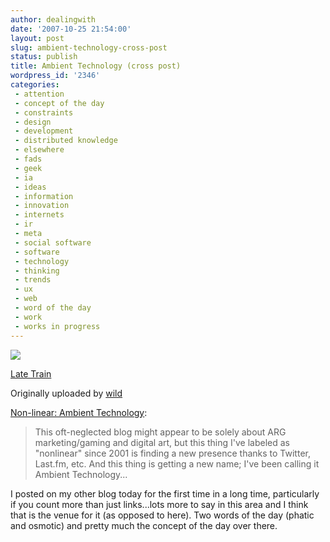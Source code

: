 ```yaml
---
author: dealingwith
date: '2007-10-25 21:54:00'
layout: post
slug: ambient-technology-cross-post
status: publish
title: Ambient Technology (cross post)
wordpress_id: '2346'
categories:
 - attention
 - concept of the day
 - constraints
 - design
 - development
 - distributed knowledge
 - elsewhere
 - fads
 - geek
 - ia
 - ideas
 - information
 - innovation
 - internets
 - ir
 - meta
 - social software
 - software
 - technology
 - thinking
 - trends
 - ux
 - web
 - word of the day
 - work
 - works in progress
---
```


[![][1]][2]

[Late Train][3]

Originally uploaded by [wild][4]

[Non-linear: Ambient Technology][5]:

> This oft-neglected blog might appear to be solely about ARG marketing/gaming
and digital art, but this thing I've labeled as "nonlinear" since 2001 is
finding a new presence thanks to Twitter, Last.fm, etc. And this thing is
getting a new name; I've been calling it Ambient Technology...

I posted on my other blog today for the first time in a long time,
particularly if you count more than just links...lots more to say in this area
and I think that is the venue for it (as opposed to here). Two words of the
day (phatic and osmotic) and pretty much the concept of the day over there.

   [1]: http://farm1.static.flickr.com/1/982744_0c026467f6_m.jpg

   [2]: http://www.flickr.com/photos/richwild/982744/ (photo sharing)

   [3]: http://www.flickr.com/photos/richwild/982744/

   [4]: http://www.flickr.com/people/richwild/

   [5]: http://nonlinear.blogspot.com/2007/10/ambient-technology.html

